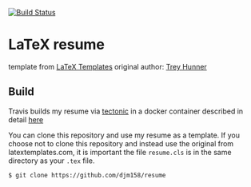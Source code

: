 [![Build Status](https://travis-ci.org/djm158/resume.svg?branch=master)](https://travis-ci.org/djm158/resume)
# LaTeX resume

template from [LaTeX Templates](http://www.latextemplates.com/template/medium-length-professional-cv)
original author: [Trey Hunner](http://treyhunner.com/)

## Build

Travis builds my resume via [tectonic](https://tectonic-typesetting.github.io/en-US/) in a docker container described in detail [here](https://github.com/PHPirates/travis-ci-latex-pdf#1-docker-image-with-tectonic)

You can clone this repository and use my resume as a template. If you choose not to clone this repository and instead use the original from latextemplates.com, it is important the file `resume.cls` is in the same directory as your `.tex` file.

```sh
$ git clone https://github.com/djm158/resume
```
